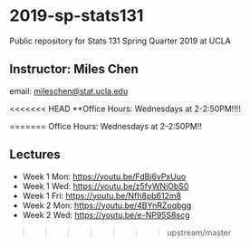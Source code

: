 # 2019-sp-stats131
Public repository for Stats 131 Spring Quarter 2019 at UCLA

## Instructor: Miles Chen

email: mileschen@stat.ucla.edu

<<<<<<< HEAD
**Office Hours: Wednesdays at 2-2:50PM!!!!

=======
Office Hours: Wednesdays at 2-2:50PM!!

## Lectures

- Week 1 Mon: https://youtu.be/FdBj6vPxUuo
- Week 1 Wed: https://youtu.be/z5fyWNjObS0
- Week 1 Fri: https://youtu.be/Nfh8pb612m8
- Week 2 Mon: https://youtu.be/4BYnRZoqbgg
- Week 2 Wed: https://youtu.be/e-NP95S8scg
>>>>>>> upstream/master
